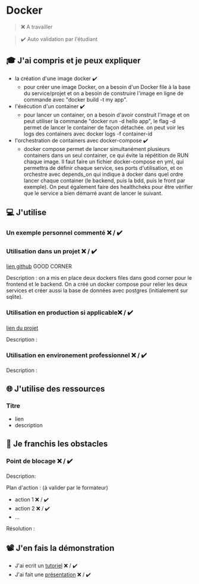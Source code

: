# Docker

> ❌ A travailler

> ✔️ Auto validation par l'étudiant

## 🎓 J'ai compris et je peux expliquer

- la création d'une image docker ✔️
  - pour créer une image Docker, on a besoin d'un Docker file à la base du service/projet et on a besoin de construire l'image en ligne de commande avec "docker build -t my app".
- l'éxécution d'un container ✔️
  - pour lancer un container, on a besoin d'avoir construit l'image et on peut utiliser la commande "docker run -d hello app", le flag -d permet de lancer le container de façon détachée. on peut voir les logs des containers avec docker logs -f container-id
- l'orchestration de containers avec docker-compose ✔️
  - docker compose permet de lancer simultanément plusieurs containers dans un seul container, ce qui évite la répétition de RUN chaque image. Il faut faire un fichier docker-compose en yml, qui permettra de définir chaque service, ses ports d'utilisation, et on orchestre avec depends_on qui indique à docker dans quel ordre lancer chaque container (le backend, puis la bdd, puis le front par exemple). On peut également faire des healthcheks pour être vérifier que le service a bien démarré avant de lancer le suivant.

## 💻 J'utilise

### Un exemple personnel commenté ❌ / ✔️

### Utilisation dans un projet ❌ / ✔️

[lien github](...) GOOD CORNER

Description : on a mis en place deux dockers files dans good corner pour le frontend et le backend. On a créé un docker compose pour relier les deux services et créer aussi la base de données avec postgres (initialement sur sqlite).

### Utilisation en production si applicable❌ / ✔️

[lien du projet](...)

Description :

### Utilisation en environement professionnel ❌ / ✔️

Description :

## 🌐 J'utilise des ressources

### Titre

- lien
- description

## 🚧 Je franchis les obstacles

### Point de blocage ❌ / ✔️

Description:

Plan d'action : (à valider par le formateur)

- action 1 ❌ / ✔️
- action 2 ❌ / ✔️
- ...

Résolution :

## 📽️ J'en fais la démonstration

- J'ai ecrit un [tutoriel](...) ❌ / ✔️
- J'ai fait une [présentation](...) ❌ / ✔️
